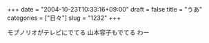 +++
date = "2004-10-23T10:33:16+09:00"
draft = false
title = "うあ"
categories = ["日々"]
slug = "1232"
+++

モブノリオがテレビにでてる
山本容子もでてる
わー

